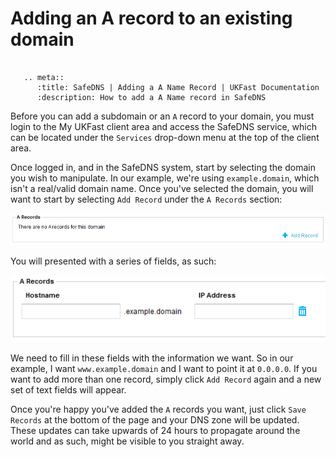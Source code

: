 # Adding an A record to an existing domain

```eval_rst

   .. meta::
      :title: SafeDNS | Adding a A Name Record | UKFast Documentation
      :description: How to add a A Name record in SafeDNS

```


Before you can add a subdomain or an `A` record to your domain, you must login to the My UKFast client area and access the SafeDNS service, which can be located under the `Services` drop-down menu at the top of the client area.

Once logged in, and in the SafeDNS system, start by selecting the domain you wish to manipulate. In our example, we're using `example.domain`, which isn't a real/valid domain name. Once you've selected the domain, you will want to start by selecting `Add Record` under the `A Records` section:

![No A Records](files/addarecord1.png)

You will presented with a series of fields, as such:

![Blank A Record](files/addarecord2.png)

We need to fill in these fields with the information we want. So in our example, I want `www.example.domain` and I want to point it at `0.0.0.0`. If you want to add more than one record, simply click `Add Record` again and a new set of text fields will appear.

Once you're happy you've added the `A` records you want, just click `Save Records` at the bottom of the page and your DNS zone will be updated. These updates can take upwards of 24 hours to propagate around the world and as such, might be visible to you straight away.
